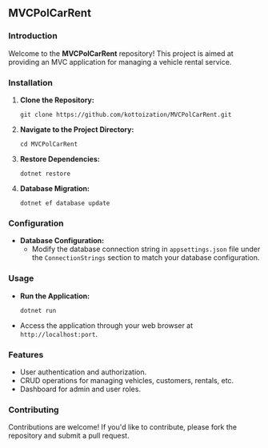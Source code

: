 ## MVCPolCarRent

### Introduction
Welcome to the **MVCPolCarRent** repository! This project is aimed at providing an MVC application for managing a vehicle rental service.

### Installation
1. **Clone the Repository:** 
   ```
   git clone https://github.com/kottoization/MVCPolCarRent.git
   ```

2. **Navigate to the Project Directory:**
   ```
   cd MVCPolCarRent
   ```

3. **Restore Dependencies:**
   ```
   dotnet restore
   ```

4. **Database Migration:**
   ```
   dotnet ef database update
   ```

### Configuration
- **Database Configuration:** 
  - Modify the database connection string in `appsettings.json` file under the `ConnectionStrings` section to match your database configuration.

### Usage
- **Run the Application:**
  ```
  dotnet run
  ```
- Access the application through your web browser at `http://localhost:port`.

### Features
- User authentication and authorization.
- CRUD operations for managing vehicles, customers, rentals, etc.
- Dashboard for admin and user roles.

### Contributing
Contributions are welcome! If you'd like to contribute, please fork the repository and submit a pull request.
